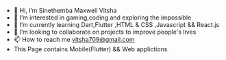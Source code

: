 - 👋 Hi, I’m Sinethemba Maxwell Vitsha
- 👀 I’m interested in gaming,coding and exploring the impossible
- 🌱 I’m currently learning Dart,Flutter ,HTML & CSS ,Javascript && React.js
- 💞️ I’m looking to collaborate on projects to improve people's lives
- 📫 How to reach me vitsha709@gmail.com
- This Page contains Mobile(Flutter) && Web applictions



<!---
Sinethemba7vitsha/Sinethemba7vitsha is a ✨ special ✨ repository because its `README.md` (this file) appears on your GitHub profile.
You can click the Preview link to take a look at your changes.
--->
